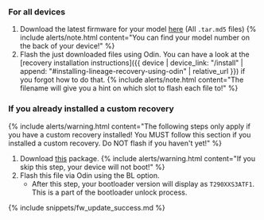 ### For all devices
1. Download the latest firmware for your model [here](https://github.com/lifehackerhansol/gto-fw/releases) (All `.tar.md5` files)
   {% include alerts/note.html content="You can find your model number on the back of your device!" %}
1. Flash the just downloaded files using Odin. You can have a look at the [recovery installation instructions]({{ device | device_link: "/install" | append: "#installing-lineage-recovery-using-odin" | relative_url }}) if you forgot how to do that.
   {% include alerts/note.html content="The filename will give you a hint on which slot to flash each file to!" %}

### If you already installed a custom recovery
   {% include alerts/warning.html content="The following steps only apply if you have a custom recovery installed! You MUST follow this section if you installed a custom recovery. Do NOT flash if you haven't yet!" %}
1. Download [this](https://sourceforge.net/projects/lifehackerhansol-android/files/gto-unlock/1-unlocked-aboot.tar) package.
   {% include alerts/warning.html content="If you skip this step, your device will not boot!" %}
1. Flash this file via Odin using the BL option.
   * After this step, your bootloader version will display as `T290XXS3ATF1`. This is a part of the bootloader unlock process.

{% include snippets/fw_update_success.md %}
